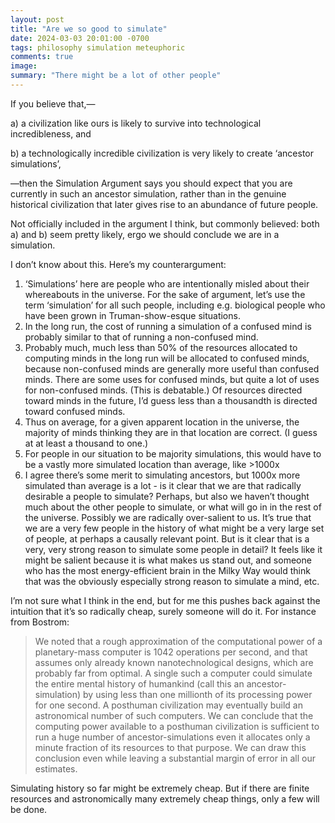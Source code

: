 ```yaml
---
layout: post
title: "Are we so good to simulate"
date: 2024-03-03 20:01:00 -0700
tags: philosophy simulation meteuphoric
comments: true
image: 
summary: "There might be a lot of other people"
---
```


If you believe that,— 

a) a civilization like ours is likely to survive into technological incredibleness, and 

b) a technologically incredible civilization is very likely to create ‘ancestor simulations’,

—then the Simulation Argument says you should expect that you are currently in such an ancestor simulation, rather than in the genuine historical civilization that later gives rise to an abundance of future people. 

Not officially included in the argument I think, but commonly believed: both a) and b) seem pretty likely, ergo we should conclude we are in a simulation.

I don’t know about this. Here’s my counterargument: 

1. ‘Simulations’ here are people who are intentionally misled about their whereabouts in the universe. For the sake of argument, let’s use the term ‘simulation’ for all such people, including e.g. biological people who have been grown in Truman-show-esque situations.
2. In the long run, the cost of running a simulation of a confused mind is probably similar to that of running a non-confused mind.
3. Probably much, much less than 50% of the resources allocated to computing minds in the long run will be allocated to confused minds, because non-confused minds are generally more useful than confused minds. There are some uses for confused minds, but quite a lot of uses for non-confused minds. (This is debatable.) Of resources directed toward minds in the future, I’d guess less than a thousandth is directed toward confused minds.
4. Thus on average, for a given apparent location in the universe, the majority of minds thinking they are in that location are correct. (I guess at at least a thousand to one.)
5. For people in our situation to be majority simulations, this would have to be a vastly more simulated location than average, like >1000x
6. I agree there’s some merit to simulating ancestors, but 1000x more simulated than average is a lot - is it clear that we are that radically desirable a people to simulate? Perhaps, but also we haven’t thought much about the other people to simulate, or what will go in in the rest of the universe. Possibly we are radically over-salient to us. It’s true that we are a very few people in the history of what might be a very large set of people, at perhaps a causally relevant point. But is it clear that is a very, very strong reason to simulate some people in detail? It feels like it might be salient because it is what makes us stand out, and someone who has the most energy-efficient brain in the Milky Way would think that was the obviously especially strong reason to simulate a mind, etc.

I’m not sure what I think in the end, but for me this pushes back against the intuition that it’s so radically cheap, surely someone will do it. For instance from Bostrom:

> We noted that a rough approximation of the computational power of a planetary-mass computer is 1042 operations per second, and that assumes only already known nanotechnological designs, which are probably far from optimal. A single such a computer could simulate the entire mental history of humankind (call this an ancestor-simulation) by using less than one millionth of its processing power for one second. A posthuman civilization may eventually build an astronomical number of such computers. We can conclude that the computing power available to a posthuman civilization is sufficient to run a huge number of ancestor-simulations even it allocates only a minute fraction of its resources to that purpose. We can draw this conclusion even while leaving a substantial margin of error in all our estimates.

Simulating history so far might be extremely cheap. But if there are finite resources and astronomically many extremely cheap things, only a few will be done.
